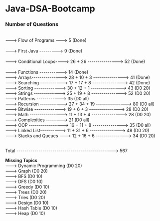 # Java-DSA-Bootcamp    
  
### Number of Questions  
\
---> Flow of Programs ---> 5 (Done)<br>    
---> First Java ---------> 9 (Done)<br>      
---> Conditional Loops----> 26 + 26 ---------------> 52 (Done)<br>   
---> Functions -----------> 14 (Done)<br>
---> Arrays---------------> 28 + 10 + 3 ---------------> 41 (Done)<br>
---> Searching -----------> 17 + 17 + 8 ---------------> 42 (Done)<br> 
---> Sorting -------------> 30 + 12 + 1 ---------------> 43  (D0 20)<br>
---> Strings -------------> 25 + 19 + 8 ---------------> 52 (D0 20)<br>
---> Patterns ------------> 35 (D0 all)<br>
---> Recursion -----------> 27 + 34 + 19 ---------------> 80 (D0 all)<br>
---> Bitwise -------------> 19 + 6 + 3 ---------------> 28 (D0 20)<br>
---> Math ----------------> 11 + 13 + 4 ---------------> 28 (D0 20)<br>
---> Complexities --------> 21 (D0 all)<br>
---> OOP -----------------> 16 + 11 + 8 ---------------> 35 (D0 all)<br>
---> Linked List----------> 11 + 31 + 6 ---------------> 48 (D0 20)<br>
---> Stacks and Queues ---> 12 + 16 + 6 ---------------> 34 (D0 20)

\
Total ------------------------------------------------> 567 <br>

**Missing Topics** <br>
---> Dynamic Programming (D0 20) <br>
---> Graph  (D0 20)<br>
---> BFS  (D0 10)<br>
---> DFS (D0 10)<br>
---> Greedy (D0 10)<br>
---> Trees (D0 20)<br>
---> Tries (D0 20)<br>
---> Design (D0 10)<br>
---> Hash Table (D0 10)<br>
---> Heap (D0 10)<br>


